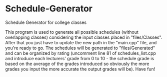 # Schedule-Generator
Schedule Generator for college classes

This program is used to generate all possible schedules (without overlapping classes)
considering the input classes placed in "files/Classes". After that you just have to update
the new path in the "main.cpp" file, and you're ready to go. The schedules will be generated to
"files/Generated" and can be organized by rating (uncomment line 81 of schedules_list.cpp and introduce
each lecturers' grade from 0 to 10 - the schedule grade is based on the average of the grades introduced
so obviously the more grades you input the more accurate the output grades will be).
Have fun!
